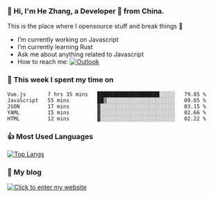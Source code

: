 ### 👋 Hi, I'm He Zhang, a Developer 🚀 from China.

This is the place where I opensource stuff and break things :rofl:

- I’m currently working on Javascript
- I’m currently learning Rust
- Ask me about anything related to Javascript
- How to reach me: [![Outlook](https://img.shields.io/badge/-Outlook-0078D4?style=flat&logo=Microsoft-Outlook&logoColor=white)](mailto:zhanghe@zhe.cool)

### 💪 This week I spent my time on 
<!--START_SECTION:waka-->
```text
Vue.js       7 hrs 35 mins   ████████████████████░░░░░   79.85 % 
JavaScript   55 mins         ██▒░░░░░░░░░░░░░░░░░░░░░░   09.65 % 
JSON         17 mins         ▓░░░░░░░░░░░░░░░░░░░░░░░░   03.15 % 
YAML         15 mins         ▓░░░░░░░░░░░░░░░░░░░░░░░░   02.66 % 
HTML         12 mins         ▓░░░░░░░░░░░░░░░░░░░░░░░░   02.22 % 
```
<!--END_SECTION:waka-->

### 👍 Most Used Languages
[![Top Langs](https://github-readme-stats.vercel.app/api/top-langs/?username=zhanghecool&layout=compact)](https://zhanghe.cool)

### 🌈 My blog 
[![Click to enter my website](https://cdn.jsdelivr.net/gh/zhanghecool/assets/images/gif/zhanghecools.gif)](https://zhanghe.cool)

